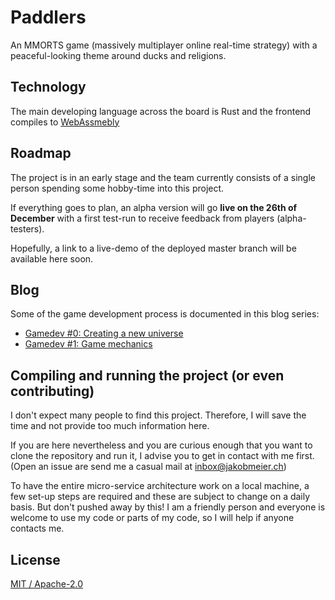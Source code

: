 # Paddlers

An MMORTS game (massively multiplayer online real-time strategy) with a peaceful-looking theme around ducks and religions.

## Technology

The main developing language across the board is Rust and the frontend compiles to [WebAssmebly](https://webassembly.org/) 


##  Roadmap

The project is in an early stage and the team currently consists of a single person spending some hobby-time into this project.

If everything goes to plan, an alpha version will go **live on the 26th of December** with a first test-run to receive feedback from players (alpha-testers).

Hopefully, a link to a live-demo of the deployed master branch will be available here soon.

## Blog

Some of the game development process is documented in this blog series:

- [Gamedev #0: Creating a new universe](https://www.jakobmeier.ch/blogging/Paddlers_0.html)
- [Gamedev #1: Game mechanics](https://www.jakobmeier.ch/blogging/Paddlers_1.html)


## Compiling and running the project (or even contributing)

I don't expect many people to find this project. Therefore, I will save the time and not provide too much information here.

If you are here nevertheless and you are curious enough that you want to clone the repository and run it, I advise you to get in contact with me first. (Open an issue are send me a casual mail at inbox@jakobmeier.ch)

To have the entire micro-service architecture work on a local machine, a few set-up steps are required and these are subject to change on a daily basis.
But don't pushed away by this! I am a friendly person and everyone is welcome to use my code or parts of my code, so I will help if anyone contacts me.

## License
[MIT / Apache-2.0](https://github.com/jakmeier/paddlers-browser-game/blob/master/LICENSE.md)